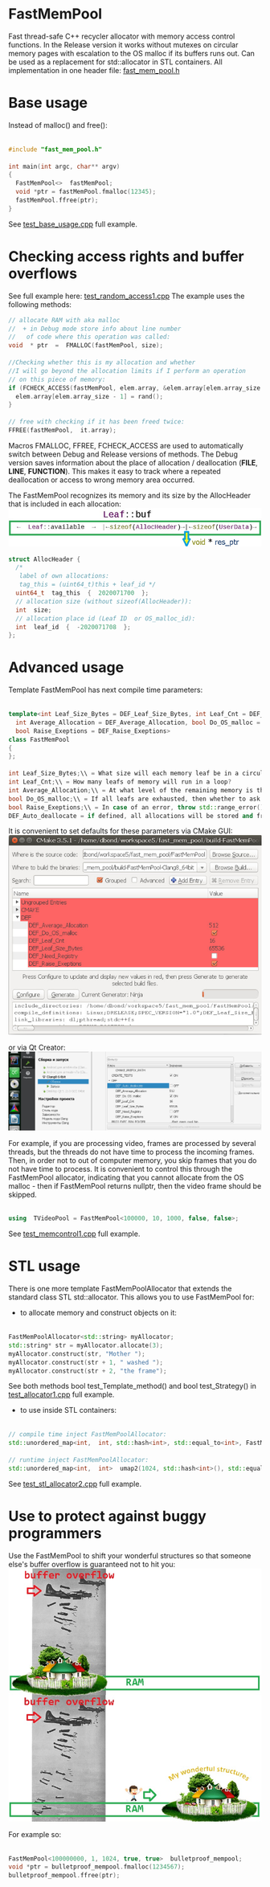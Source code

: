 # FastMemPool
Fast thread-safe C++ recycler allocator with memory access control functions.
In the Release version it works without mutexes on circular memory pages with escalation to the OS malloc  if its buffers runs out.
Can be used as a replacement for std::allocator<T>  in STL containers.
All implementation in one header file:
[fast_mem_pool.h](https://github.com/DimaBond174/FastMemPool/blob/master/include/fast_mem_pool.h)

# Base usage
Instead of malloc() and free():

```c++

#include "fast_mem_pool.h"

int main(int argc, char** argv)
{
  FastMemPool<>  fastMemPool;
  void *ptr = fastMemPool.fmalloc(12345);
  fastMemPool.ffree(ptr);
}

```
See [test_base_usage.cpp](https://github.com/DimaBond174/FastMemPool/blob/master/tests/test_exe/src/cases/test_base_usage.cpp) full example.

# Checking access rights and buffer overflows
See full example here: [test_random_access1.cpp](https://github.com/DimaBond174/FastMemPool/blob/master/tests/test_exe/src/cases/test_random_access1.cpp)
The example uses the following methods:

```c++
// allocate RAM with aka malloc
//  + in Debug mode store info about line number
//   of code where this operation was called:
void  * ptr  =  FMALLOC(fastMemPool, size);

//Checking whether this is my allocation and whether
//I will go beyond the allocation limits if I perform an operation
// on this piece of memory:
if (FCHECK_ACCESS(fastMemPool, elem.array, &elem.array[elem.array_size - 1], sizeof (int))) {
  elem.array[elem.array_size - 1] = rand();
}

// free with checking if it has been freed twice:
FFREE(fastMemPool,  it.array);

```

Macros FMALLOC, FFREE, FCHECK_ACCESS are used to automatically switch between Debug and Release versions of methods.
The Debug version saves information about the place of allocation / deallocation (__FILE__, __LINE__, __FUNCTION__).
This makes it easy to track where a repeated deallocation or access to wrong memory area occurred.

The FastMemPool recognizes its memory and its size by the AllocHeader that is included in each allocation:
![AllocHeader](allocheader.jpg)


```c++
struct AllocHeader {
  /*
   label of own allocations:
   tag_this = (uint64_t)this + leaf_id */
  uint64_t  tag_this  {  2020071700  };
  // allocation size (without sizeof(AllocHeader)):
  int  size;
  // allocation place id (Leaf ID  or OS_malloc_id):
  int  leaf_id  {  -2020071708  };
};
```

# Advanced usage
Template FastMemPool has next compile time parameters:

```c++

template<int Leaf_Size_Bytes = DEF_Leaf_Size_Bytes, int Leaf_Cnt = DEF_Leaf_Cnt,
  int Average_Allocation = DEF_Average_Allocation, bool Do_OS_malloc = DEF_Do_OS_malloc,
  bool Raise_Exeptions = DEF_Raise_Exeptions>
class FastMemPool
{
};

int Leaf_Size_Bytes;\\ = What size will each memory leaf be in a circular allocator?
int Leaf_Cnt;\\ = How many leafs of memory will run in a loop?
int Average_Allocation;\\ = At what level of the remaining memory is the leaf considered depleted and the current leaf is switched
bool Do_OS_malloc;\\ = If all leafs are exhausted, then whether to ask for memory from the OS malloc?
bool Raise_Exeptions;\\ = In case of an error, throw std::range_error() or do nothing silently
DEF_Auto_deallocate = if defined, all allocations will be stored and freed on FastMemPool destruction
```

It is convenient to set defaults for these parameters via CMake GUI:
![CMakeGUI](cmake.gui.jpg)

or via Qt Creator:
![QtCreator](qt.cmake.jpg)

For example, if you are processing video, frames are processed by several threads, but the threads do not have time to process the incoming frames.
Then, in order not to out of computer memory, you skip frames that you do not have time to process.
It is convenient to control this through the FastMemPool allocator, indicating that you cannot allocate from the OS malloc - then if FastMemPool returns nullptr, then the video frame should be skipped.
```c++

using  TVideoPool = FastMemPool<100000, 10, 1000, false, false>;

```
See [test_memcontrol1.cpp](https://github.com/DimaBond174/FastMemPool/blob/master/tests/test_exe/src/cases/test_memcontrol1.cpp) full example.

# STL usage
There is one more template FastMemPoolAllocator that extends the standard class STL std::allocator<T>.
This allows you to use FastMemPool for:
- to allocate memory and construct objects on it:
```c++

FastMemPoolAllocator<std::string> myAllocator;
std::string* str = myAllocator.allocate(3);
myAllocator.construct(str, "Mother ");
myAllocator.construct(str + 1, " washed ");
myAllocator.construct(str + 2, "the frame");

```
See both methods bool test_Template_method() and bool test_Strategy() in [test_allocator1.cpp](https://github.com/DimaBond174/FastMemPool/blob/master/tests/test_exe/src/cases/test_allocator1.cpp) full example.

- to use inside STL containers:
```c++

// compile time inject FastMemPoolAllocator:
std::unordered_map<int,  int, std::hash<int>, std::equal_to<int>, FastMemPoolAllocator<std::pair<const int,  int>> >  umap1;

// runtime inject FastMemPoolAllocator:
std::unordered_map<int,  int>  umap2(1024, std::hash<int>(), std::equal_to<int>(),  FastMemPoolAllocator<std::pair<const int,  int>>());

```
See [test_stl_allocator2.cpp](https://github.com/DimaBond174/FastMemPool/blob/master/tests/test_exe/src/cases/test_stl_allocator2.cpp) full example.

# Use to protect against buggy programmers
Use the FastMemPool to shift your wonderful structures so that someone else's buffer overflow is guaranteed not to hit you:
![wonderful](wonderful.jpg)

For example so:
```c++

FastMemPool<100000000, 1, 1024, true, true>  bulletproof_mempool;
void *ptr = bulletproof_mempool.fmalloc(1234567);
bulletproof_mempool.ffree(ptr);

```
